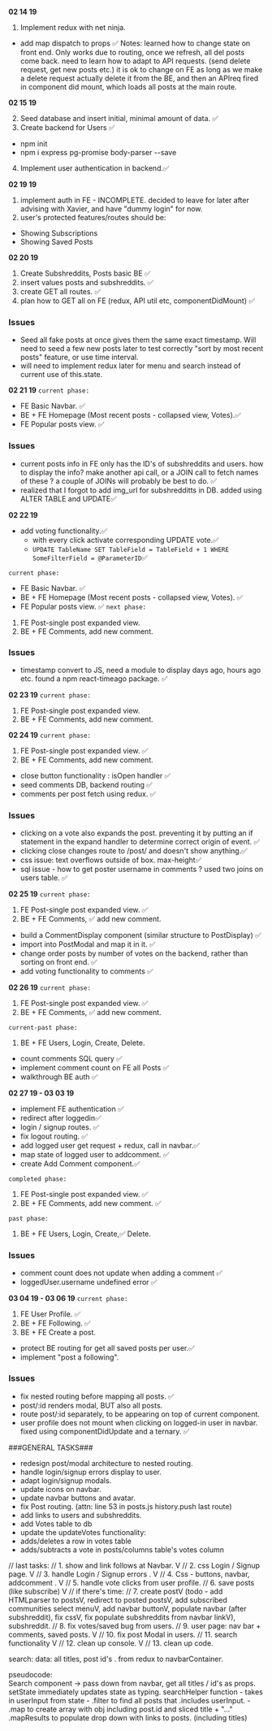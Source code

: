 **02 14 19**

1. Implement redux with net ninja.
  - add map dispatch to props ✅
  Notes:
  learned how to change state on front end. Only works due to routing, once we refresh, all del posts come back.
  need to learn how to adapt to API requests.
  (send delete request, get new posts etc.)
  it is ok to change on FE as long as we make a delete request actually delete it from the BE,
  and then an APIreq fired in component did mount, which loads all posts at the main route.

**02 15 19**

2. Seed database and insert initial, minimal amount of data. ✅
3. Create backend for Users ✅
  - npm init
  - npm i express pg-promise body-parser --save
4. Implement user authentication in backend.✅


**02 19 19**
1. implement auth in FE - INCOMPLETE. decided to leave for later after advising with Xavier,  and have "dummy login" for now.
2. user's protected features/routes should be:
  - Showing Subscriptions
  - Showing Saved Posts

**02 20 19**

1. Create Subshreddits, Posts basic BE ✅
2. insert values posts and subshreddits. ✅
3. create GET all routes. ✅
4. plan how to GET all on FE (redux, API util etc, componentDidMount) ✅


### Issues ###
- Seed all fake posts at once gives them the same exact timestamp. Will need to seed a few new posts later to test correctly "sort by most recent posts" feature, or use time interval.
- will need to implement redux later for menu and search instead of current use of this.state.

**02 21 19**
`current phase:`
  - FE Basic Navbar. ✅
  - BE + FE Homepage (Most recent posts - collapsed view, Votes).✅
  - FE Popular posts view. ✅

### Issues ###
- current posts info in FE only has the ID's of subshreddits and users. how to display the info? make another api call, or a JOIN call to fetch names of these ? a couple of JOINs will probably be best to do. ✅
- realized that I forgot to add img_url for subshredditts in DB. added using ALTER TABLE and UPDATE✅

**02 22 19**
- add voting functionality.✅
  - with every click activate corresponding UPDATE vote.✅
  - `UPDATE TableName SET TableField = TableField + 1 WHERE SomeFilterField = @ParameterID`✅

`current phase:`
  - FE Basic Navbar. ✅
  - BE + FE Homepage (Most recent posts - collapsed view, Votes). ✅
  - FE Popular posts view. ✅
`next phase:`
  1. FE Post-single post expanded view.
  2. BE + FE Comments, add new comment.
### Issues ###
  - timestamp convert to JS, need a module to display days ago, hours ago etc. found a npm react-timeago package. ✅

**02 23 19**
`current phase:`
1. FE Post-single post expanded view.
2. BE + FE Comments, add new comment.

**02 24 19**
`current phase:`
1. FE Post-single post expanded view. ✅
2. BE + FE Comments, add new comment.

- close button functionality : isOpen handler ✅
- seed comments DB, backend routing ✅
- comments per post fetch using redux. ✅

### Issues ###
- clicking on a vote also expands the post. preventing it
by putting an if statement in the expand handler to determine correct origin of event. ✅
- clicking close changes route to /post/ and doesn't show anything.✅
- css issue: text overflows outside of box. max-height✅
- sql issue - how to get poster username in comments ? used two joins on users table. ✅

**02 25 19**
`current phase:`
1. FE Post-single post expanded view. ✅
2. BE + FE Comments, ✅ add new comment.

- build a CommentDisplay component (similar structure to PostDisplay) ✅
- import into PostModal and map it in it. ✅
- change order posts by number of votes on the backend, rather than sorting on front end. ✅
- add voting functionality to comments ✅

**02 26 19**
`current phase:`
1. FE Post-single post expanded view. ✅
2. BE + FE Comments, ✅ add new comment.

`current-past phase:`
1. BE + FE Users, Login, Create, Delete.

- count comments SQL query ✅
- implement comment count on FE all Posts ✅
- walkthrough BE auth ✅

**02 27 19 - 03 03 19**
- implement FE authentication ✅
- redirect after loggedin✅
- login / signup routes. ✅
- fix logout routing. ✅
- add logged user get request + redux, call in navbar.✅
- map state of logged user to addcomment. ✅
- create Add Comment component.✅

`completed phase:`
1. FE Post-single post expanded view. ✅
2. BE + FE Comments,  add new comment. ✅

`past phase:`
1. BE + FE Users, Login, Create,✅ Delete.

### Issues ###
- comment count does not update when adding a comment ✅
- loggedUser.username undefined error ✅

**03 04 19 - 03 06 19**
`current phase:`
1. FE User Profile. ✅
2. BE + FE Following. ✅
3. BE + FE Create a post.

- protect BE routing for get all saved posts per user.✅
- implement "post a following".

### Issues ###
- fix nested routing
before mapping all posts. ✅
- post/:id renders modal,
BUT also all posts.
- route post/:id separately,
  to be appearing on top of current component.
- user profile does not mount when clicking on logged-in user in navbar. fixed using componentDidUpdate and a ternary. ✅

###GENERAL TASKS###
- redesign post/modal architecture to nested routing.
- handle login/signup errors display to user.
- adapt login/signup modals.
- update icons on navbar.
- update navbar buttons and avatar.
- fix Post routing.
(attn: line 53 in posts.js history.push last route)
- add links to users and subshreddits.
- add Votes table to db
- update the updateVotes functionality:
 - adds/deletes a row in votes table
 - adds/subtracts a vote in posts/columns table's votes column

  // last tasks:
  // 1. show and link follows at Navbar. V
  // 2. css Login / Signup page. V
  // 3. handle Login / Signup errors . V
  // 4. Css - buttons, navbar, addcomment . V
  // 5. handle vote clicks from user profile.
  // 6. save posts (like subscribe) V
  // if there's time:
  // 7.   create postV (todo - add HTMLparser to postsV, redirect to posted postsV, add subscribed communities select menuV, add navbar buttonV, populate navbar (after subshreddit), fix cssV, fix populate subshreddits from navbar linkV), subshreddit.
  // 8.   fix votes/saved bug from users.
  // 9.   user page: nav bar + comments, saved posts. V
  // 10.   fix post Modal in users.
  // 11. search functionality V
  // 12. clean up console. V
  // 13. clean up code.

  search:
  data: all titles, post id's . from redux to navbarContainer.

  pseudocode:  
  Search component -> pass down from navbar, get all titles / id's as props.
  setState immediately updates state as typing.
  searchHelper function   - takes in userInput from state
                          - .filter to find all posts that .includes userInput.
                          - .map to create array with obj including post.id and sliced title + "..."
  .mapResults to populate drop down with links to posts. (including titles)
